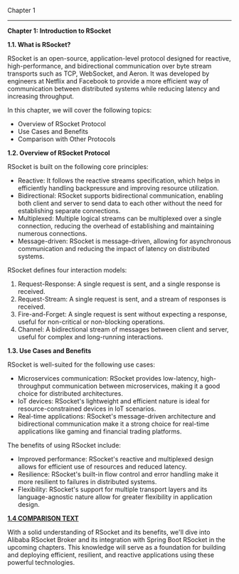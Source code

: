 Chapter 1

---

**Chapter 1: Introduction to RSocket**

**1.1. What is RSocket?**

RSocket is an open-source, application-level protocol designed for reactive, high-performance, and bidirectional communication over byte stream transports such as TCP, WebSocket, and Aeron. It was developed by engineers at Netflix and Facebook to provide a more efficient way of communication between distributed systems while reducing latency and increasing throughput.

In this chapter, we will cover the following topics:

- Overview of RSocket Protocol
- Use Cases and Benefits
- Comparison with Other Protocols

**1.2. Overview of RSocket Protocol**

RSocket is built on the following core principles:

- Reactive: It follows the reactive streams specification, which helps in efficiently handling backpressure and improving resource utilization.
- Bidirectional: RSocket supports bidirectional communication, enabling both client and server to send data to each other without the need for establishing separate connections.
- Multiplexed: Multiple logical streams can be multiplexed over a single connection, reducing the overhead of establishing and maintaining numerous connections.
- Message-driven: RSocket is message-driven, allowing for asynchronous communication and reducing the impact of latency on distributed systems.

RSocket defines four interaction models:

1. Request-Response: A single request is sent, and a single response is received.
2. Request-Stream: A single request is sent, and a stream of responses is received.
3. Fire-and-Forget: A single request is sent without expecting a response, useful for non-critical or non-blocking operations.
4. Channel: A bidirectional stream of messages between client and server, useful for complex and long-running interactions.

**1.3. Use Cases and Benefits**

RSocket is well-suited for the following use cases:

- Microservices communication: RSocket provides low-latency, high-throughput communication between microservices, making it a good choice for distributed architectures.
- IoT devices: RSocket's lightweight and efficient nature is ideal for resource-constrained devices in IoT scenarios.
- Real-time applications: RSocket's message-driven architecture and bidirectional communication make it a strong choice for real-time applications like gaming and financial trading platforms.

The benefits of using RSocket include:

- Improved performance: RSocket's reactive and multiplexed design allows for efficient use of resources and reduced latency.
- Resilience: RSocket's built-in flow control and error handling make it more resilient to failures in distributed systems.
- Flexibility: RSocket's support for multiple transport layers and its language-agnostic nature allow for greater flexibility in application design.

**[1.4 COMPARISON TEXT](./rsocket-vs-others/README.md)**


With a solid understanding of RSocket and its benefits, we'll dive into Alibaba RSocket Broker and its integration with Spring Boot RSocket in the upcoming chapters. This knowledge will serve as a foundation for building and deploying efficient, resilient, and reactive applications using these powerful technologies.